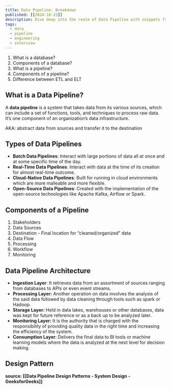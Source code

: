 ```yaml
---
title: Data Pipeline. Breakdown
published: [[2024-10-23]]
description: Dive deep into the realm of Data Pipeline with snippets from multiple sources
tags:
  - data
  - pipeline
  - engineering
  - interview
---
```


1. What is a database?
2. Components of a database?
3. What is a pipeline?
4. Components of a pipeline?
5. Difference between ETL and ELT
## What is a Data Pipeline?
A **data pipeline** is a system that takes data from its various sources, which can include a set of functions, tools, and techniques to process raw data. It’s one component of an organization’s data infrastructure.

AKA: abstract data from sources and transfer it to the destination

## Types of Data Pipelines
- **Batch Data Pipelines**: Interact with large portions of data all at once and at some specific time of the day.
- **Real-Time Data Pipelines**: Interact with data at the time of its creation for almost real-time outcome.
- **Cloud-Native Data Pipelines**: Built for running in cloud environments which are more malleable and more flexible.
- **Open-Source Data Pipelines**: Created with the implementation of the open-source technologies like Apache Kafka, Airflow or Spark.

## Components of a Pipeline

1. Stakeholders
2. Data Sources
3. Destination - Final location for “cleaned/organized” data
4. Data Flow
5. Processing
6. Workflow
7. Monitoring

## Data Pipeline Architecture
- **Ingestion Layer**: It retrieves data from an assortment of sources ranging from databases to APIs or even event streams.
- **Processing Layer:** Another operation on data involves the analysis of the said data followed by data cleaning through tools such as spark or Hadoop.
- **Storage Layer:** Held in data lakes, warehouses or other databases, data was kept for future reference or as a back up to be analyzed later.
- **Monitoring Layer:** It is the authority that is charged with the responsibility of providing quality data in the right time and increasing the efficiency of the system.
- **Consumption Layer**: Delivers the final data to BI tools or machine learning models where the data is analyzed at the next level for decision making.

## Design Pattern
**source: [[Data Pipeline Design Patterns - System Design - GeeksforGeeks]]**